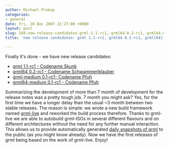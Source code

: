 ```yaml
---
author: Michael Prokop
categories:
- general
date: Fri, 28 Dec 2007 22:27:00 +0000
layout: post
slug: 268-new-release-candidates-grml-1.1-rc1,-grml64-0.2-rc1,-grml64-medium-0.1-rc1
title: 'new release candidates: grml 1.1-rc1, grml64 0.2-rc1, grml[64]-medium 0.1-rc1'

---
```

Finally it's done \- we have new release candidates:

* [grml 1\.1\-rc1 \- Codename Skunk](https://grml.org/changelogs/README-grml-1.1-rc1/)
* [grml64 0\.2\-rc1 \- Codename Schwammerlklauber](https://grml.org/changelogs/README-grml64-0.2-rc1/)
* [grml\-medium 0\.1\-rc1\- Codename Pfuh](https://grml.org/changelogs/README-grml-medium-0.1-rc1/)
* [grml64\-medium 0\.1\-rc1 \- Codename Pfuh](https://grml.org/changelogs/README-grml64-medium-0.1-rc1/)

Summarizing the development of more than 7 month of development for the release notes was a pretty tough job. 7 month you might ask? Yes, for the first time we have a longer delay than the usual \~3 month between two stable releases. The reason is simple: we wrote a new build framework named [grml\-live](https://grml.org/grml-live/) and reworked the build process therefore. Thanks to grml\-live we are able to autobuild grml\-ISOs in several different flavours and on different architectures without the need for any further manual interaction. This allows us to provide automatically generated [daily snapshots of grml](http://daily.grml.org/) to the public (as you might know already). Now we have the first releases of grml being based on the work of grml\-live. Enjoy!
